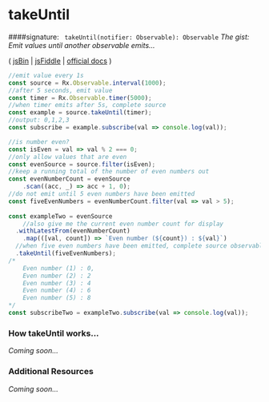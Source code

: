 # takeUntil

####signature: ` takeUntil(notifier: Observable): Observable`
*The gist: Emit values until another observable emits...*

( [jsBin](http://jsbin.com/razojivezi/1/edit?js,console) | [jsFiddle](https://jsfiddle.net/d3pn27dv/10/) | [official docs](http://reactivex.io/rxjs/class/es6/Observable.js~Observable.html#instance-method-takeUntil) )

```js
//emit value every 1s
const source = Rx.Observable.interval(1000);
//after 5 seconds, emit value
const timer = Rx.Observable.timer(5000);
//when timer emits after 5s, complete source
const example = source.takeUntil(timer);
//output: 0,1,2,3
const subscribe = example.subscribe(val => console.log(val));

//is number even?
const isEven = val => val % 2 === 0;
//only allow values that are even
const evenSource = source.filter(isEven);
//keep a running total of the number of even numbers out
const evenNumberCount = evenSource
	.scan((acc, _) => acc + 1, 0);
//do not emit until 5 even numbers have been emitted
const fiveEvenNumbers = evenNumberCount.filter(val => val > 5);
  
const exampleTwo = evenSource
	//also give me the current even number count for display
  .withLatestFrom(evenNumberCount)
	.map(([val, count]) => `Even number (${count}) : ${val}`)
  //when five even numbers have been emitted, complete source observable
  .takeUntil(fiveEvenNumbers);
/*
	Even number (1) : 0,
    Even number (2) : 2
	Even number (3) : 4
	Even number (4) : 6
	Even number (5) : 8
*/
const subscribeTwo = exampleTwo.subscribe(val => console.log(val));
```

### How takeUntil works...
*Coming soon...*


### Additional Resources
*Coming soon...*